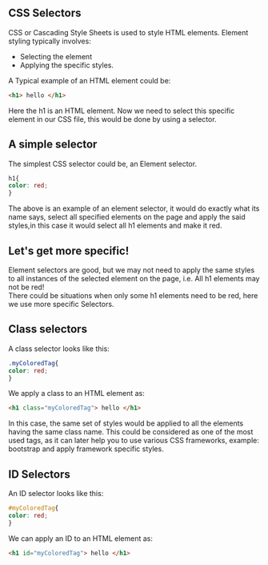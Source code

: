 ## CSS Selectors
CSS or Cascading Style Sheets is used to style HTML elements.
Element styling typically involves: <br/>
* Selecting the element
* Applying the specific styles.

A Typical example of an HTML element could be: <br/>

```html
<h1> hello </h1>
```
Here the h1 is an HTML element. 
Now we need to select this specific element in our CSS file, this would be done by using 
a selector.

## A simple selector
The simplest CSS selector could be, an Element selector.<br/> 
```css
h1{
color: red;
}
```
The above is an example of an element selector, it would do exactly what its name says, select all specified elements on the page and apply the said styles,in this case it would select all h1 elements and make it red.

## Let's get more specific!
Element selectors are good, but we may not need to apply the same styles to all instances of the selected element on the page,
i.e. All h1 elements may not be red! <br/>
There could be situations when only some h1 elements need to be red, here we use more specific Selectors.

## Class selectors
A class selector looks like this: <br/>
```css
.myColoredTag{
color: red;
}
```
We apply a class to an HTML element as: <br/>
```html
<h1 class="myColoredTag"> hello </h1>
```
In this case, the same set of styles would be applied to all the elements having the same class name.
This could be considered as one of the most used tags, as it can later help you to use various CSS frameworks, example: bootstrap and apply framework specific styles.

## ID Selectors
An ID selector looks like this: <br/>

```css
#myColoredTag{
color: red;
}
```
We can apply an ID to an HTML element as: <br/>

```html
<h1 id="myColoredTag"> hello </h1>
```

